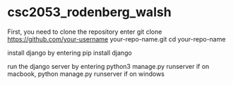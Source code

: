 # csc2053_rodenberg_walsh

 First, you need to clone the repository enter 
 git clone https://github.com/your-username your-repo-name.git
 cd your-repo-name

 install django by entering pip install django

 run the django server by entering python3 manage.py runserver if on macbook, python manage.py runserver if on windows
